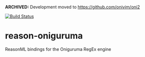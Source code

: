 __ARCHIVED:__ Development moved to https://github.com/onivim/oni2

[![Build Status](https://dev.azure.com/onivim/oni2/_apis/build/status/onivim.reason-oniguruma?branchName=master)](https://dev.azure.com/onivim/oni2/_build/latest?definitionId=10&branchName=master)

# reason-oniguruma
ReasonML bindings for the Oniguruma RegEx engine
